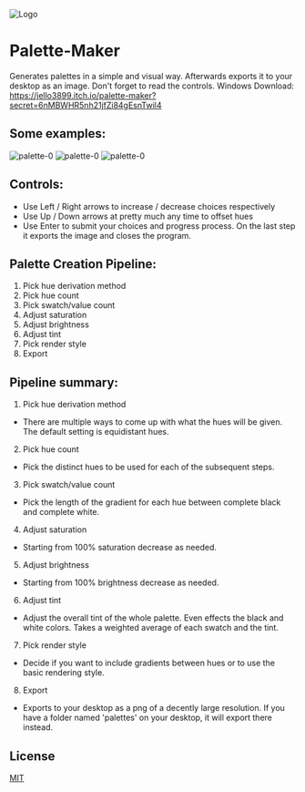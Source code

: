 ![Logo](https://user-images.githubusercontent.com/64299151/119223353-ef89ab80-bac6-11eb-9857-4d597798e79e.png)

# Palette-Maker

Generates palettes in a simple and visual way. Afterwards exports it to your desktop as an image. Don't forget to read the controls.
Windows Download: https://jello3899.itch.io/palette-maker?secret=6nMBWHR5nh21jfZi84gEsnTwil4

## Some examples:
![palette-0](https://user-images.githubusercontent.com/64299151/119223643-90c53180-bac8-11eb-855d-722fd91bca39.png)
![palette-0](https://user-images.githubusercontent.com/64299151/119223554-23b19c00-bac8-11eb-8fa1-14ab80a8fae3.png)
![palette-0](https://user-images.githubusercontent.com/64299151/119223604-5f4c6600-bac8-11eb-8e6d-73cdf8ccc4eb.png)

## Controls:
  - Use Left / Right arrows to increase / decrease choices respectively
  - Use Up / Down arrows at pretty much any time to offset hues
  - Use Enter to submit your choices and progress process. On the last step it exports the image and closes the program.


## Palette Creation Pipeline:
1. Pick hue derivation method
2. Pick hue count
3. Pick swatch/value count
4. Adjust saturation
5. Adjust brightness
6. Adjust tint
7. Pick render style
8. Export


## Pipeline summary:
1. Pick hue derivation method
  - There are multiple ways to come up with what the hues will be given. The default setting is equidistant hues.
2. Pick hue count
  - Pick the distinct hues to be used for each of the subsequent steps.
3. Pick swatch/value count
  - Pick the length of the gradient for each hue between complete black and complete white.
4. Adjust saturation
  - Starting from 100% saturation decrease as needed.
5. Adjust brightness
  - Starting from 100% brightness decrease as needed.
6. Adjust tint
  - Adjust the overall tint of the whole palette. Even effects the black and white colors. Takes a weighted average of each swatch and the tint.
7. Pick render style
  - Decide if you want to include gradients between hues or to use the basic rendering style.
8. Export
  - Exports to your desktop as a png of a decently large resolution. If you have a folder named 'palettes' on your desktop, it will export there instead.

## License
[MIT](https://choosealicense.com/licenses/mit/)
